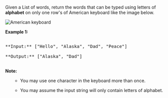 
Given a List of words, return the words that can be typed using letters of **alphabet** on only one row's of American keyboard like the image below. 


<img src="/static/images/problemset/keyboard.png"  alt="American keyboard" />


**Example 1:**<br />
<pre>
**Input:** ["Hello", "Alaska", "Dad", "Peace"]
**Output:** ["Alaska", "Dad"]
</pre>


**Note:**<br>
<ol>
- You may use one character in the keyboard more than once.
- You may assume the input string will only contain letters of alphabet.
</ol>

